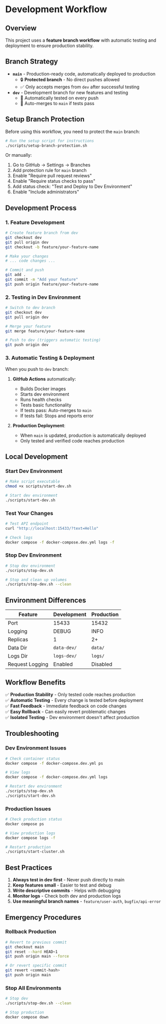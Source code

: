 # Development Workflow

## Overview

This project uses a **feature branch workflow** with automatic testing and deployment to ensure production stability.

## Branch Strategy

- **`main`** - Production-ready code, automatically deployed to production
  - 🔒 **Protected branch** - No direct pushes allowed
  - ✅ Only accepts merges from `dev` after successful testing
- **`dev`** - Development branch for new features and testing
  - 🧪 Automatically tested on every push
  - 🔄 Auto-merges to `main` if tests pass

## Setup Branch Protection

Before using this workflow, you need to protect the `main` branch:

```bash
# Run the setup script for instructions
./scripts/setup-branch-protection.sh
```

Or manually:
1. Go to GitHub → Settings → Branches
2. Add protection rule for `main` branch
3. Enable "Require pull request reviews"
4. Enable "Require status checks to pass"
5. Add status check: "Test and Deploy to Dev Environment"
6. Enable "Include administrators"

## Development Process

### 1. Feature Development

```bash
# Create feature branch from dev
git checkout dev
git pull origin dev
git checkout -b feature/your-feature-name

# Make your changes
# ... code changes ...

# Commit and push
git add .
git commit -m "Add your feature"
git push origin feature/your-feature-name
```

### 2. Testing in Dev Environment

```bash
# Switch to dev branch
git checkout dev
git pull origin dev

# Merge your feature
git merge feature/your-feature-name

# Push to dev (triggers automatic testing)
git push origin dev
```

### 3. Automatic Testing & Deployment

When you push to `dev` branch:

1. **GitHub Actions** automatically:
   - Builds Docker images
   - Starts dev environment
   - Runs health checks
   - Tests basic functionality
   - If tests pass: Auto-merges to `main`
   - If tests fail: Stops and reports error

2. **Production Deployment**:
   - When `main` is updated, production is automatically deployed
   - Only tested and verified code reaches production

## Local Development

### Start Dev Environment

```bash
# Make script executable
chmod +x scripts/start-dev.sh

# Start dev environment
./scripts/start-dev.sh
```

### Test Your Changes

```bash
# Test API endpoint
curl "http://localhost:15433/?text=Hello"

# Check logs
docker compose -f docker-compose.dev.yml logs -f
```

### Stop Dev Environment

```bash
# Stop dev environment
./scripts/stop-dev.sh

# Stop and clean up volumes
./scripts/stop-dev.sh --clean
```

## Environment Differences

| Feature | Development | Production |
|---------|-------------|------------|
| Port | 15433 | 15432 |
| Logging | DEBUG | INFO |
| Replicas | 1 | 2+ |
| Data Dir | `data-dev/` | `data/` |
| Logs Dir | `logs-dev/` | `logs/` |
| Request Logging | Enabled | Disabled |

## Workflow Benefits

✅ **Production Stability** - Only tested code reaches production  
✅ **Automatic Testing** - Every change is tested before deployment  
✅ **Fast Feedback** - Immediate feedback on code changes  
✅ **Easy Rollback** - Can easily revert problematic changes  
✅ **Isolated Testing** - Dev environment doesn't affect production  

## Troubleshooting

### Dev Environment Issues

```bash
# Check container status
docker compose -f docker-compose.dev.yml ps

# View logs
docker compose -f docker-compose.dev.yml logs

# Restart dev environment
./scripts/stop-dev.sh
./scripts/start-dev.sh
```

### Production Issues

```bash
# Check production status
docker compose ps

# View production logs
docker compose logs -f

# Restart production
./scripts/start-cluster.sh
```

## Best Practices

1. **Always test in dev first** - Never push directly to main
2. **Keep features small** - Easier to test and debug
3. **Write descriptive commits** - Helps with debugging
4. **Monitor logs** - Check both dev and production logs
5. **Use meaningful branch names** - `feature/user-auth`, `bugfix/api-error`

## Emergency Procedures

### Rollback Production

```bash
# Revert to previous commit
git checkout main
git reset --hard HEAD~1
git push origin main --force

# Or revert specific commit
git revert <commit-hash>
git push origin main
```

### Stop All Environments

```bash
# Stop dev
./scripts/stop-dev.sh --clean

# Stop production
docker compose down
```
